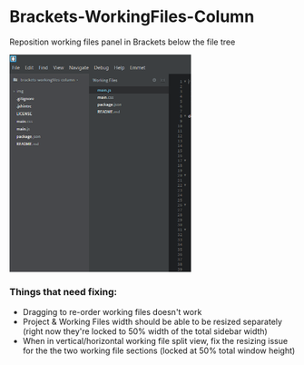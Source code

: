 # Brackets-WorkingFiles-Column
Reposition working files panel in Brackets below the file tree

<img src="https://raw.githubusercontent.com/TheBoroer/Brackets-WorkingFiles-Column/master/img/working-files-panel.png" width="320px"/>

### Things that need fixing:
- Dragging to re-order working files doesn't work
- Project & Working Files width should be able to be resized separately (right now they're locked to 50% width of the total sidebar width)
- When in vertical/horizontal working file split view, fix the resizing issue for the the two working file sections (locked at 50% total window height)